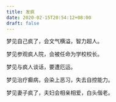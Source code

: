 ```yaml
---
title: 发疯
date: 2020-02-15T20:54:12+08:00
draft: false
---
```


梦见自己疯了，会文气横溢，智力超人。

梦见参观疯人院，会被任命为学校校长。

梦见与疯人谈话，要遭厄运。

梦见治疗癫病，会染上恶习，失去自控能力。

梦见妻子疯了，夫妇会相亲相爱，白头偕老。